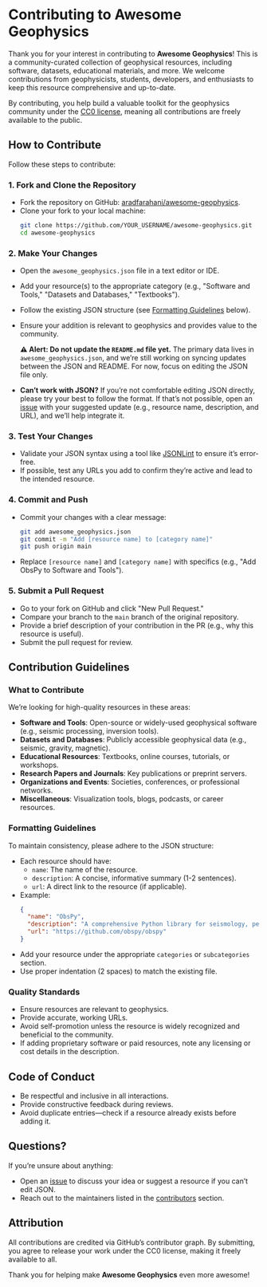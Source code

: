 # Contributing to Awesome Geophysics

Thank you for your interest in contributing to **Awesome Geophysics**! This is a community-curated collection of geophysical resources, including software, datasets, educational materials, and more. We welcome contributions from geophysicists, students, developers, and enthusiasts to keep this resource comprehensive and up-to-date.

By contributing, you help build a valuable toolkit for the geophysics community under the [CC0 license](https://creativecommons.org/publicdomain/zero/1.0/), meaning all contributions are freely available to the public.

## How to Contribute

Follow these steps to contribute:

### 1. Fork and Clone the Repository
- Fork the repository on GitHub: [aradfarahani/awesome-geophysics](https://github.com/aradfarahani/awesome-geophysics).
- Clone your fork to your local machine:
  ```bash
  git clone https://github.com/YOUR_USERNAME/awesome-geophysics.git
  cd awesome-geophysics
  ```

### 2. Make Your Changes
- Open the `awesome_geophysics.json` file in a text editor or IDE.
- Add your resource(s) to the appropriate category (e.g., "Software and Tools," "Datasets and Databases," "Textbooks").
- Follow the existing JSON structure (see [Formatting Guidelines](#formatting-guidelines) below).
- Ensure your addition is relevant to geophysics and provides value to the community.

  **⚠️ Alert: Do not update the `README.md` file yet.** The primary data lives in `awesome_geophysics.json`, and we’re still working on syncing updates between the JSON and README. For now, focus on editing the JSON file only.

- **Can’t work with JSON?** If you’re not comfortable editing JSON directly, please try your best to follow the format. If that’s not possible, open an [issue](https://github.com/aradfarahani/awesome-geophysics/issues) with your suggested update (e.g., resource name, description, and URL), and we’ll help integrate it.

### 3. Test Your Changes
- Validate your JSON syntax using a tool like [JSONLint](https://jsonlint.com/) to ensure it’s error-free.
- If possible, test any URLs you add to confirm they’re active and lead to the intended resource.

### 4. Commit and Push
- Commit your changes with a clear message:
  ```bash
  git add awesome_geophysics.json
  git commit -m "Add [resource name] to [category name]"
  git push origin main
  ```
- Replace `[resource name]` and `[category name]` with specifics (e.g., "Add ObsPy to Software and Tools").

### 5. Submit a Pull Request
- Go to your fork on GitHub and click "New Pull Request."
- Compare your branch to the `main` branch of the original repository.
- Provide a brief description of your contribution in the PR (e.g., why this resource is useful).
- Submit the pull request for review.

## Contribution Guidelines

### What to Contribute
We’re looking for high-quality resources in these areas:
- **Software and Tools**: Open-source or widely-used geophysical software (e.g., seismic processing, inversion tools).
- **Datasets and Databases**: Publicly accessible geophysical data (e.g., seismic, gravity, magnetic).
- **Educational Resources**: Textbooks, online courses, tutorials, or workshops.
- **Research Papers and Journals**: Key publications or preprint servers.
- **Organizations and Events**: Societies, conferences, or professional networks.
- **Miscellaneous**: Visualization tools, blogs, podcasts, or career resources.

### Formatting Guidelines
To maintain consistency, please adhere to the JSON structure:
- Each resource should have:
  - `name`: The name of the resource.
  - `description`: A concise, informative summary (1-2 sentences).
  - `url`: A direct link to the resource (if applicable).
- Example:
  ```json
  {
    "name": "ObsPy",
    "description": "A comprehensive Python library for seismology, perfect for waveform analysis, data handling, and visualization.",
    "url": "https://github.com/obspy/obspy"
  }
  ```
- Add your resource under the appropriate `categories` or `subcategories` section.
- Use proper indentation (2 spaces) to match the existing file.

### Quality Standards
- Ensure resources are relevant to geophysics.
- Provide accurate, working URLs.
- Avoid self-promotion unless the resource is widely recognized and beneficial to the community.
- If adding proprietary software or paid resources, note any licensing or cost details in the description.

## Code of Conduct
- Be respectful and inclusive in all interactions.
- Provide constructive feedback during reviews.
- Avoid duplicate entries—check if a resource already exists before adding it.

## Questions?
If you’re unsure about anything:
- Open an [issue](https://github.com/aradfarahani/awesome-geophysics/issues) to discuss your idea or suggest a resource if you can’t edit JSON.
- Reach out to the maintainers listed in the [contributors](https://github.com/aradfarahani/awesome-geophysics/graphs/contributors) section.

## Attribution
All contributions are credited via GitHub’s contributor graph. By submitting, you agree to release your work under the CC0 license, making it freely available to all.

Thank you for helping make **Awesome Geophysics** even more awesome!
